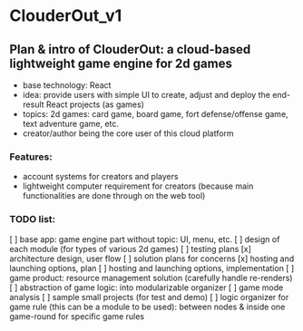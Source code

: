 # ClouderOut_v1

## Plan & intro of ClouderOut: a cloud-based lightweight game engine for 2d games
- base technology: React
- idea: provide users with simple UI to create, adjust and deploy the end-result React projects (as games)
- topics: 2d games: card game, board game, fort defense/offense game, text adventure game, etc.
- creator/author being the core user of this cloud platform

### Features:
- account systems for creators and players
- lightweight computer requirement for creators (because main functionalities are done through on the web tool)

### TODO list:
[ ] base app: game engine part without topic: UI, menu, etc.
[ ] design of each module (for types of various 2d games)
[ ] testing plans
[x] architecture design, user flow
[ ] solution plans for concerns
[x] hosting and launching options, plan
[ ] hosting and launching options, implementation
[ ] game product: resource management solution (carefully handle re-renders)
[ ] abstraction of game logic: into modularizable organizer
[ ] game mode analysis
[ ] sample small projects (for test and demo)
[ ] logic organizer for game rule (this can be a module to be used): between nodes & inside one game-round for specific game rules